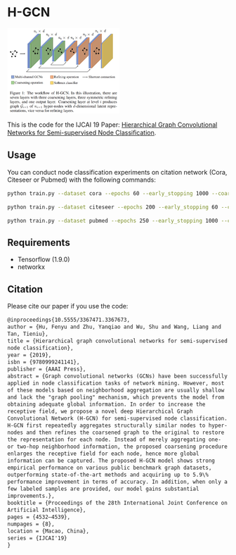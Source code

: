 # H-GCN

<img src="h_gcn.png" alt="model" style="zoom: 50%;" />

This is the code for the IJCAI 19 Paper: [Hierarchical Graph Convolutional Networks for Semi-supervised Node Classiﬁcation](https://dl.acm.org/doi/10.5555/3367471.3367673).

## Usage

You can conduct node classification experiments on citation network (Cora, Citeseer or Pubmed) with the following commands:

```bash
python train.py --dataset cora --epochs 60 --early_stopping 1000 --coarsen_level 4 --dropout 0.85 --weight_decay 7e-4 --hidden 32 --node_wgt_embed_dim 8 --seed1 156 --seed2 136
```

```bash
python train.py --dataset citeseer --epochs 200 --early_stopping 60 --coarsen_level 4 --dropout 0.85 --weight_decay 7e-4 --hidden 30 --node_wgt_embed_dim 15 --seed1 156 --seed2 156
```

```bash
python train.py --dataset pubmed --epochs 250 --early_stopping 1000 --coarsen_level 4 --dropout 0.85 --weight_decay 7e-4 --hidden 30 --node_wgt_embed_dim 8 --seed1 156 --seed2 136
```

## Requirements

- Tensorflow (1.9.0)
- networkx

## Citation

Please cite our paper if you use the code:
```
@inproceedings{10.5555/3367471.3367673,
author = {Hu, Fenyu and Zhu, Yanqiao and Wu, Shu and Wang, Liang and Tan, Tieniu},
title = {Hierarchical graph convolutional networks for semi-supervised node classification},
year = {2019},
isbn = {9780999241141},
publisher = {AAAI Press},
abstract = {Graph convolutional networks (GCNs) have been successfully applied in node classification tasks of network mining. However, most of these models based on neighborhood aggregation are usually shallow and lack the "graph pooling" mechanism, which prevents the model from obtaining adequate global information. In order to increase the receptive field, we propose a novel deep Hierarchical Graph Convolutional Network (H-GCN) for semi-supervised node classification. H-GCN first repeatedly aggregates structurally similar nodes to hyper-nodes and then refines the coarsened graph to the original to restore the representation for each node. Instead of merely aggregating one- or two-hop neighborhood information, the proposed coarsening procedure enlarges the receptive field for each node, hence more global information can be captured. The proposed H-GCN model shows strong empirical performance on various public benchmark graph datasets, outperforming state-of-the-art methods and acquiring up to 5.9\% performance improvement in terms of accuracy. In addition, when only a few labeled samples are provided, our model gains substantial improvements.},
booktitle = {Proceedings of the 28th International Joint Conference on Artificial Intelligence},
pages = {4532–4539},
numpages = {8},
location = {Macao, China},
series = {IJCAI'19}
}
```
